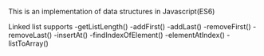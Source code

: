 This is an implementation of data structures in Javascript(ES6)

Linked list supports 
-getListLength()
-addFirst()
-addLast()
-removeFirst()
-removeLast()
-insertAt()
-findIndexOfElement()
-elementAtIndex()
-listToArray()
